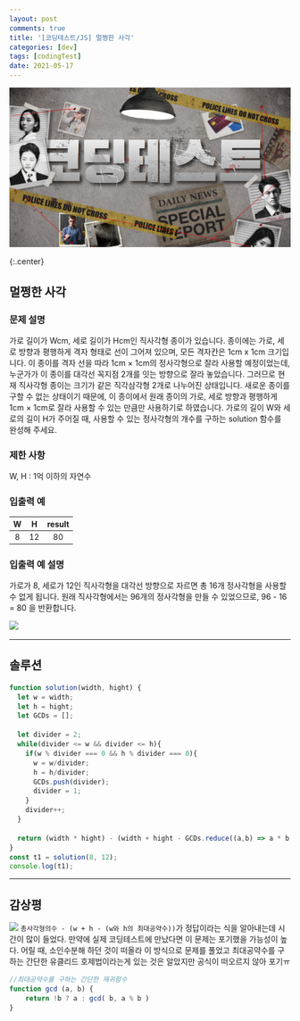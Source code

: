 ```yaml
---
layout: post
comments: true
title: '[코딩테스트/JS] 멀쩡한 사각'
categories: [dev]
tags: [codingTest]
date: 2021-05-17
---
```

![headerimg](/assets/img/subcate/coding.png)

{:.center}
## 멀쩡한 사각
### 문제 설명
가로 길이가 Wcm, 세로 길이가 Hcm인 직사각형 종이가 있습니다. 종이에는 가로, 세로 방향과 평행하게 격자 형태로 선이 그어져 있으며, 모든 격자칸은 1cm x 1cm 크기입니다. 이 종이를 격자 선을 따라 1cm × 1cm의 정사각형으로 잘라 사용할 예정이었는데, 누군가가 이 종이를 대각선 꼭지점 2개를 잇는 방향으로 잘라 놓았습니다. 그러므로 현재 직사각형 종이는 크기가 같은 직각삼각형 2개로 나누어진 상태입니다. 새로운 종이를 구할 수 없는 상태이기 때문에, 이 종이에서 원래 종이의 가로, 세로 방향과 평행하게 1cm × 1cm로 잘라 사용할 수 있는 만큼만 사용하기로 하였습니다.
가로의 길이 W와 세로의 길이 H가 주어질 때, 사용할 수 있는 정사각형의 개수를 구하는 solution 함수를 완성해 주세요.

### 제한 사항
W, H : 1억 이하의 자연수


### 입출력 예

| W | H | result |
|:----:|:----:|:---:|
| 8 | 12 | 80 |


### 입출력 예 설명
가로가 8, 세로가 12인 직사각형을 대각선 방향으로 자르면 총 16개 정사각형을 사용할 수 없게 됩니다. 원래 직사각형에서는 96개의 정사각형을 만들 수 있었으므로, 96 - 16 = 80 을 반환합니다.

![](https://grepp-programmers.s3.amazonaws.com/files/production/ee895b2cd9/567420db-20f4-4064-afc3-af54c4a46016.png)


<hr/>

## 솔루션

```javascript
function solution(width, hight) {
  let w = width;
  let h = hight;
  let GCDs = [];
  
  let divider = 2;
  while(divider <= w && divider <= h){
    if(w % divider === 0 && h % divider === 0){
      w = w/divider;
      h = h/divider;
      GCDs.push(divider);
      divider = 1;
    }
    divider++;
  }
  
  return (width * hight) - (width + hight - GCDs.reduce((a,b) => a * b, 1));
}
const t1 = solution(8, 12);
console.log(t1);

```
<hr/>

## 감상평
![](https://images.velog.io/images/scriptkid/post/8af35de1-119a-4d5e-a0c9-eeea4c663cb4/KakaoTalk_Photo_2021-03-11-13-30-12.jpeg)
`총사각형의수 - (w + h - (w와 h의 최대공약수))`가 정답이라는 식을 알아내는데 시간이 많이 들었다. 
만약에 실제 코딩테스트에 만났다면 이 문제는 포기했을 가능성이 높다. 
어릴 때, 소인수분해 하던 것이 떠올라 이 방식으로 문제를 풀었고 최대공약수를 구하는 간단한 유클리드 호제법이라는게 있는 것은 알았지만 공식이 떠오르지 않아 포기ㅠ

```javascript
//최대공약수를 구하는 간단한 재귀함수
function gcd (a, b) {
	return !b ? a : gcd( b, a % b )
}
```